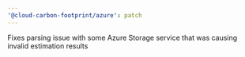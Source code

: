 ```yaml
---
'@cloud-carbon-footprint/azure': patch
---
```


Fixes parsing issue with some Azure Storage service that was causing invalid estimation results
